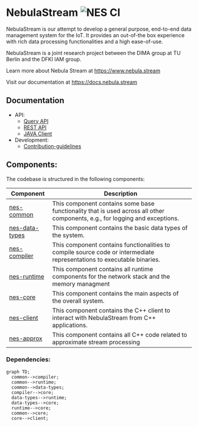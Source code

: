 # NebulaStream ![NES CI](https://github.com/nebulastream/nebulastream/workflows/NES%20CI/badge.svg)

NebulaStream is our attempt to develop a general purpose, end-to-end data management system for the IoT.
It provides an out-of-the box experience with rich data processing functionalities and a high ease-of-use.

NebulaStream is a joint research project between the DIMA group at TU Berlin and the DFKI IAM group.

Learn more about Nebula Stream at https://www.nebula.stream

Visit our documentation at https://docs.nebula.stream

## Documentation
- API:
    - [Query API](https://docs.nebula.stream/docs/query-api/generalconcept/) 
    - [REST API](https://docs.nebula.stream/docs/clients/rest-api/)     
    - [JAVA Client](https://docs.nebula.stream/docs/clients/java-client/)
- Development:
    - [Contribution-guidelines](https://docs.nebula.stream/docs/dev/contribution-guidelines/)
  
## Components:

The codebase is structured in the following components:

| Component                        | Description                                                                                                                 |
|----------------------------------|-----------------------------------------------------------------------------------------------------------------------------|
| [nes-common](nes-common)         | This component contains some base functionality that is used across all other components, e.g., for logging and exceptions. |
| [nes-data-types](nes-data-types) | This component contains the basic data types of the system.                                                                 |
| [nes-compiler](nes-compiler)     | This component contains functionalities to compile source code or intermediate representations to executable binaries.      |
| [nes-runtime](nes-runtime)       | This component contains all runtime components for the network stack and the memory managment                               |
| [nes-core](nes-core)             | This component contains the main aspects of the overall system.                                                             |
| [nes-client](nes-client)         | This component contains the C++ client to interact with NebulaStream from C++ applications.                                 |
| [nes-approx](nes-approx)         | This component contains all C++ code related to approximate stream processing                                               |


### Dependencies:

```mermaid
graph TD;
  common-->compiler;
  common-->runtime;
  common-->data-types;
  compiler-->core;
  data-types-->runtime;
  data-types-->core;
  runtime-->core;
  common-->core;
  core-->client;
```